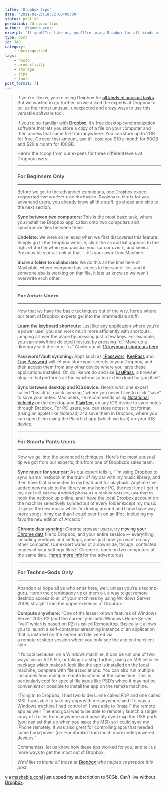 ```yaml
---
title: 'Dropbox tips'
date: '2011-01-23T18:52:00+00:00'
status: publish
permalink: /dropbox-tips
author: '@ramonsuarez'
excerpt: 'If you???re like us, you???re using Dropbox for all kinds of unusual tasks. But we wanted to go further, so we asked the experts at Dropbox to tell us their most unusual, unexpected and crazy ways to use this versatile software tool. If you???re not fam...'
type: post
id: 348
category:
    - Uncategorized
tags:
    - howto
    - productivity
    - storage
    - tips
    - tools
post_format: []
---
```

> If you’re like us, you’re using Dropbox for [all kinds of unusual tasks](http://mashable.com/2010/12/18/dropbox-uses/). But we wanted to go further, so we asked the experts at Dropbox to tell us their most unusual, unexpected and crazy ways to use this versatile software tool.
> 
> If you’re not familiar with [Dropbox](http://dropbox.com), it’s free desktop synchronization software that lets you store a copy of a file on your computer and then access that same file from anywhere. You can store up to 2GB for free. Go over that amount, and it’ll cost you $10 a month for 50GB and $20 a month for 100GB.
> 
> Here’s the scoop from our experts for three different levels of Dropbox users:
> 
> - - - - - -
> 
> ### For Beginners Only
> 
> - - - - - -
> 
> Before we get to the advanced techniques, one Dropbox expert suggested that we focus on the basics. Beginners, this is for you; advanced users, you already know all this stuff, go ahead and skip to the next section.
> 
> **Sync between two computers:** This is the most basic task, where you install the Dropbox application onto two computers and synchronize files between them.
> 
> **Undelete:** We were so relieved when we first discovered this feature. Simply go to the Dropbox website, click the arrow that appears to the right of the file when you position your cursor over it, and select Previous Versions. Look at that — it’s your own Time Machine.
> 
> **Share a folder to collaborate:** We do this all the time here at Mashable, where everyone has access to the same files, and if someone else is working on that file, it lets us know so we won’t overwrite each other.
> 
> - - - - - -
> 
> ### For Astute Users
> 
> - - - - - -
> 
> Now that we have the basic techniques out of the way, here’s where our team of Dropbox experts get into the intermediate stuff:
> 
> **Learn the keyboard shortcuts:** Just like any application where you’re a power user, you can work much more efficiently with shortcuts, jumping all over the place by pressing just a few keys. For example, you can show/hide deleted files just by pressing “d.” Move up a directory with the letter “u.” Check out all [13 keyboard shortcuts here](https://www.dropbox.com/help/207).
> 
> **Password/Vault synching:** Apps such as [1Password](http://agilewebsolutions.com/onepassword), [KeePass](http://keepass.info/) and [Tiny Password](http://tinycouch.com/tinypassword/) will let you store your secrets in your Dropbox, and then access them from any other device where you have these applications installed. Or, do like we do and use [LastPass](http://lastpass.com/), a browser plug-in that performs all the synchronization in the cloud for you itself.
> 
> **Sync between desktop and iOS device:** Here’s what one expert called “beautiful, quick syncing,” where you never have to click “save” to save your notes. Mac users, he recommends using [Notational Velocity](http://notational.net) on the desktop and [PlainText](http://www.hogbaysoftware.com/products/plaintext) on any IOS device to sync notes through Dropbox. For PC users, you can store notes in .txt format (using an applet like Notepad) and save them in Dropbox, where you can open them using the PlainText app (which we love) on your iOS device.
> 
> - - - - - -
> 
> ### For Smarty Pants Users
> 
> - - - - - -
> 
> Now we get into the advanced techniques. Here’s the most unusual tip we got from our experts, this from one of Dropbox’s sales team:
> 
> **Sync music for your car:** As our expert tells it, “I’m using Dropbox to sync a small netbook in the trunk of my car with my music library, and then have that connected to my head unit for playback. Anytime I’ve added new music to the library on my home PC, the next time I get in my car I will set my Android phone as a mobile hotspot, use that to hook the netbook up online, and I have the local Dropbox account on the machine selectively synced out of every folder except my music. It syncs the new music while I’m driving around and I now have way more songs in my car than I could ever fit on an iPod, including my favorite new edition of Arcadio.”
> 
> **Chrome data syncing:** Chrome browser users, try [moving your Chrome data](http://unlockforus.blogspot.com/2008/09/google-chrome-temporary-files-location.html) file to Dropbox, and your entire session — everything, including windows and settings, opens just how you want on any other computer. Our expert warns of a downside, though: conflicted copies of your settings files if Chrome is open on two computers at the same time. [Here’s more info](http://giantrobotlasers.com/post/2694735336/chrome-sync-with-dropbox-seems-to-work) for the adventurous.
> 
> - - - - - -
> 
> ### For Techno-Gods Only
> 
> - - - - - -
> 
> Abandon all hope all ye who enter here, well, unless you’re a techno-guru. Here’s the granddaddy tip of them all, a way to get remote desktop access to all of your machines by using Windows Server 2008, straight from the upper echelons of Dropbox:
> 
> **Compute anywhere:** “One of the lesser known features of Windows Server 2008 R2 (and the currently-in-beta Windows Home Server “Vail” which is based on R2) is called RemoteApp. Basically it allows you to launch a self-contained streaming instance of an application that is installed on the server and delivered via  
>  a remote desktop session where you only see the app on the client side.
> 
> “It’s cool because, on a Windows machine, it can be run one of two ways: via an RDP file, or taking it a step further, using an MSI installer package which makes it look like the app is installed on the local machine, complete with file associations. You can also run multiple instances from multiple remote locations at the same time. This is particularly cool for special file types like PSD’s where it may not be convenient or possible to install the app on the remote machine.
> 
> “Tying in to Dropbox, I had two folders: one called RDP and one called MSI. I was able to take my apps with me anywhere and if it was a Windows machine I had control of, I was able to “install” the remote app as well. The end goal was to be able to remotely launch a single copy of iTunes from anywhere and possibly even map the USB ports (you can set that up when you make the MSI) so I could sync my iPhone remotely. It was also great for controlling apps that needed some horsepower (i.e. Handbrake) from much more underpowered devices.”
> 
> Commenters, let us know how these tips worked for you, and tell us more ways to get the most out of Dropbox.
> 
> *We’d like to thank all those at [Dropbox ](http://www.dropbox.com)who helped us prepare this post.*

via [mashable.com](http://mashable.com/2011/01/15/dropbox-tips/?utm_source=feedburner&utm_medium=feed&utm_campaign=Feed%3A+Mashable+%28Mashable%29)</div>I just upped my subscription to 50Gb. Can’t live without [Dropbox](https://www.dropbox.com/referrals/NTI4MjAxOTk "Get 250Mb free extra storage with this Dropbox link").</div>
